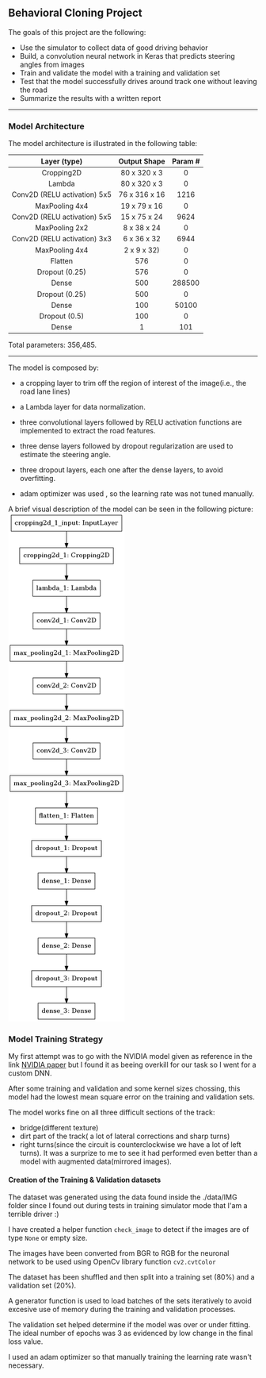 **Behavioral Cloning Project**
---
The goals of this project are the following:
* Use the simulator to collect data of good driving behavior
* Build, a convolution neural network in Keras that predicts steering angles from images
* Train and validate the model with a training and validation set
* Test that the model successfully drives around track one without leaving the road
* Summarize the results with a written report

---

### Model Architecture

The model architecture is illustrated in the following table:

| Layer (type)         |       Output Shape            |  Param #                        |
|:----------------------:|:-------------------------------:|:------------------------------:|
| Cropping2D         |   80 x 320 x 3 |   0                             |
| Lambda  |          80 x 320 x 3  |   0 |
| Conv2D (RELU activation) 5x5   |         76 x 316 x 16 |      1216 |
| MaxPooling 4x4 | 19 x 79 x 16  |  0 |
| Conv2D (RELU activation) 5x5 |          15 x 75 x 24   |     9624 | 
| MaxPooling 2x2 | 8 x 38 x 24   |      0 |
| Conv2D (RELU activation) 3x3 |  6 x 36 x 32  |    6944 |
| MaxPooling 4x4 | 2 x 9 x 32)  |        0| 
|Flatten     |     576    |       0 |
| Dropout (0.25) |     576  |               0|
| Dense       |       500  |              288500|
| Dropout (0.25) |        500 |                0 |
| Dense    |          100  |             50100 |
| Dropout (0.5) |       100 |              0 |
| Dense       |     1      |           101 |

Total parameters: 356,485.

---
The model is composed by: 

- a cropping layer to trim off the region of interest of the image(i.e., the road lane lines) 

- a Lambda layer for data normalization. 

- three convolutional layers followed by RELU activation functions are implemented to extract the road features. 

- three dense layers followed by dropout regularization are used to estimate the steering angle.  

- three dropout layers, each one after the dense layers, to avoid overfitting.

- adam optimizer was used , so the learning rate was not tuned manually.

A brief visual description of the model can be seen in the following picture:
![png](model.png)

### Model Training Strategy

My first attempt was to go with the NVIDIA model given as reference in the link [NVIDIA paper](http://images.nvidia.com/content/tegra/automotive/images/2016/solutions/pdf/end-to-end-dl-using-px.pdf)  but I found it as beeing overkill for our task so I went for a custom DNN.

After some training and validation and some kernel sizes chossing, this model had the lowest mean square error on the training and validation sets. 

The model works fine on all three difficult sections of the track: 
- bridge(different texture) 
- dirt part of the track( a lot of lateral corrections and sharp turns) 
- right turns(since the circuit is counterclockwise we have a lot of left turns). It was a surprize to me to see it had performed even better than a model with augmented data(mirrored images).
 


#### Creation of the Training & Validation datasets

The dataset was generated using the data found inside the ./data/IMG folder since I found out during tests in training simulator mode that I'am a terrible driver :)

I have created a helper function `check_image` to detect if the images are of type `None` or empty size.

The images have been converted from BGR to RGB for the neuronal network to be used using OpenCv library function `cv2.cvtColor`

The dataset has been shuffled and then split into a training set (80%) and a validation set (20%). 

A generator function is used to load batches of the sets iteratively to avoid excesive use of memory during the training and validation processes.

The validation set helped determine if the model was over or under fitting. The ideal number of epochs was 3 as evidenced by low change in the final loss value. 

I used an adam optimizer so that manually training the learning rate wasn't necessary.
